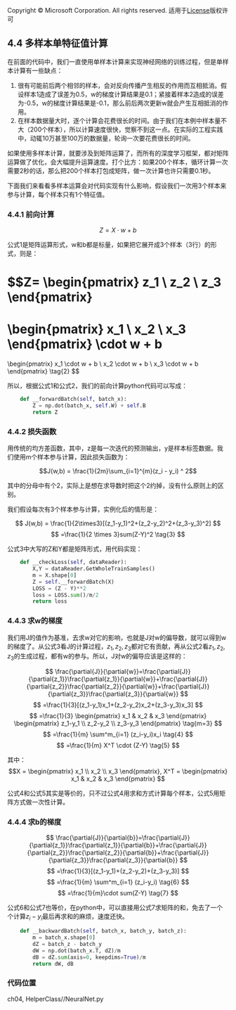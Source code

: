 Copyright © Microsoft Corporation. All rights reserved.
适用于[License](https://github.com/Microsoft/ai-edu/blob/master/LICENSE.md)版权许可
 
## 4.4 多样本单特征值计算

在前面的代码中，我们一直使用单样本计算来实现神经网络的训练过程，但是单样本计算有一些缺点：
1. 很有可能前后两个相邻的样本，会对反向传播产生相反的作用而互相抵消。假设样本1造成了误差为0.5，w的梯度计算结果是0.1；紧接着样本2造成的误差为-0.5，w的梯度计算结果是-0.1，那么前后两次更新w就会产生互相抵消的作用。
2. 在样本数据量大时，逐个计算会花费很长的时间。由于我们在本例中样本量不大（200个样本），所以计算速度很快，觉察不到这一点。在实际的工程实践中，动辄10万甚至100万的数据量，轮询一次要花费很长的时间。

如果使用多样本计算，就要涉及到矩阵运算了，而所有的深度学习框架，都对矩阵运算做了优化，会大幅提升运算速度。打个比方：如果200个样本，循环计算一次需要2秒的话，那么把200个样本打包成矩阵，做一次计算也许只需要0.1秒。

下面我们来看看多样本运算会对代码实现有什么影响，假设我们一次用3个样本来参与计算，每个样本只有1个特征值。

### 4.4.1 前向计算

$$
Z = X \cdot w + b \tag{1}
$$

公式1是矩阵运算形式，w和b都是标量，如果把它展开成3个样本（3行）的形式，则是：

$$Z=
\begin{pmatrix}
    z_1 \\ 
    z_2 \\ 
    z_3
\end{pmatrix}
=
\begin{pmatrix}
    x_1 \\ 
    x_2 \\ 
    x_3
\end{pmatrix}
\cdot w + b
=
\begin{pmatrix}
    x_1 \cdot w + b \\ 
    x_2 \cdot w + b \\ 
    x_3 \cdot w + b
\end{pmatrix} \tag{2}
$$

所以，根据公式1和公式2，我们的前向计算python代码可以写成：

```Python
    def __forwardBatch(self, batch_x):
        Z = np.dot(batch_x, self.W) + self.B
        return Z
```

### 4.4.2 损失函数

用传统的均方差函数，其中，z是每一次迭代的预测输出，y是样本标签数据。我们使用m个样本参与计算，因此损失函数为：

$$J(w,b) = \frac{1}{2m}\sum_{i=1}^{m}(z_i - y_i) ^ 2$$

其中的分母中有个2，实际上是想在求导数时把这个2约掉，没有什么原则上的区别。

我们假设每次有3个样本参与计算，实例化后的情形是：

$$
J(w,b) = \frac{1}{2\times3}[(z_1-y_1)^2+(z_2-y_2)^2+(z_3-y_3)^2]
$$
$$
=\frac{1}{2 \times 3}sum(Z-Y)^2 \tag{3}
$$

公式3中大写的Z和Y都是矩阵形式，用代码实现：

```Python
    def __checkLoss(self, dataReader):
        X,Y = dataReader.GetWholeTrainSamples()
        m = X.shape[0]
        Z = self.__forwardBatch(X)
        LOSS = (Z - Y)**2
        loss = LOSS.sum()/m/2
        return loss
```

### 4.4.3 求w的梯度

我们用J的值作为基准，去求w对它的影响，也就是J对w的偏导数，就可以得到w的梯度了。从公式3看J的计算过程，$z_1,z_2,z_3$都对它有贡献，再从公式2看$z_1,z_2,z_3$的生成过程，都有w的参与。所以，J对w的偏导应该是这样的：

$$
\frac{\partial{J}}{\partial{w}}=\frac{\partial{J}}{\partial{z_1}}\frac{\partial{z_1}}{\partial{w}}+\frac{\partial{J}}{\partial{z_2}}\frac{\partial{z_2}}{\partial{w}}+\frac{\partial{J}}{\partial{z_3}}\frac{\partial{z_3}}{\partial{w}}
$$
$$
=\frac{1}{3}[(z_1-y_1)x_1+(z_2-y_2)x_2+(z_3-y_3)x_3]
$$
$$
=\frac{1}{3}
\begin{pmatrix}
    x_1 & x_2 & x_3
\end{pmatrix}
\begin{pmatrix}
    z_1-y_1 \\
    z_2-y_2 \\
    z_3-y_3 
\end{pmatrix} \tag{m=3}
$$
$$
=\frac{1}{m} \sum^m_{i=1} (z_i-y_i)x_i \tag{4}
$$
$$
=\frac{1}{m} X^T \cdot (Z-Y) \tag{5}
$$

其中：
$$X = 
\begin{pmatrix}
    x_1 \\ 
    x_2 \\ 
    x_3
\end{pmatrix}, X^T =
\begin{pmatrix}
    x_1 & x_2 & x_3
\end{pmatrix}
$$

公式4和公式5其实是等价的，只不过公式4用求和方式计算每个样本，公式5用矩阵方式做一次性计算。

### 4.4.4 求b的梯度


$$
\frac{\partial{J}}{\partial{b}}=\frac{\partial{J}}{\partial{z_1}}\frac{\partial{z_1}}{\partial{b}}+\frac{\partial{J}}{\partial{z_2}}\frac{\partial{z_2}}{\partial{b}}+\frac{\partial{J}}{\partial{z_3}}\frac{\partial{z_3}}{\partial{b}}
$$
$$
=\frac{1}{3}[(z_1-y_1)+(z_2-y_2)+(z_3-y_3)]
$$
$$
=\frac{1}{m} \sum^m_{i=1} (z_i-y_i) \tag{6}
$$
$$
=\frac{1}{m}\cdot sum(Z-Y) \tag{7}
$$

公式6和公式7也等价，在python中，可以直接用公式7求矩阵的和，免去了一个个计算$z_i-y_i$最后再求和的麻烦，速度还快。

```Python
    def __backwardBatch(self, batch_x, batch_y, batch_z):
        m = batch_x.shape[0]
        dZ = batch_z - batch_y
        dW = np.dot(batch_x.T, dZ)/m
        dB = dZ.sum(axis=0, keepdims=True)/m
        return dW, dB
```

### 代码位置

ch04, HelperClass//NeuralNet.py
